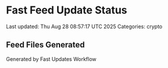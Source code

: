 # Fast Feed Update Status
Last updated: Thu Aug 28 08:57:17 UTC 2025
Categories: crypto

## Feed Files Generated

Generated by Fast Updates Workflow
